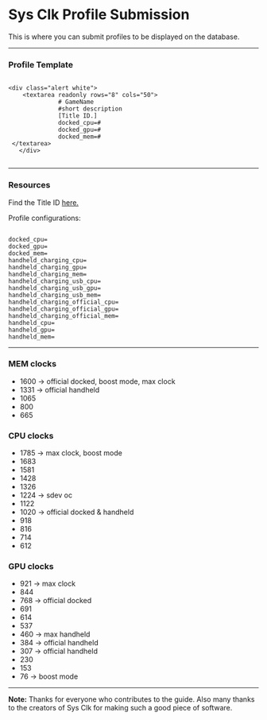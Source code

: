





<h1>Sys Clk Profile Submission</h1>


This is where you can submit profiles to be displayed on the database.





<hr>


<h3>Profile Template </h3>

```

<div class="alert white">
    <textarea readonly rows="8" cols="50">
              # GameName
              #short description
              [Title ID.]
              docked_cpu=#
              docked_gpu=#
              docked_mem=# 
 </textarea>
   </div>
  
```

<hr>

<h3>Resources</h3>

Find the Title ID [here.](https://switchbrew.org/wiki/Title_list/Games)

Profile configurations:

```

docked_cpu=
docked_gpu=
docked_mem=
handheld_charging_cpu=
handheld_charging_gpu=
handheld_charging_mem=
handheld_charging_usb_cpu=
handheld_charging_usb_gpu=
handheld_charging_usb_mem=
handheld_charging_official_cpu=
handheld_charging_official_gpu=
handheld_charging_official_mem=
handheld_cpu=
handheld_gpu=
handheld_mem=

```

<hr>

### MEM clocks
* 1600 → official docked, boost mode, max clock
* 1331 → official handheld
* 1065
* 800
* 665

### CPU clocks
* 1785 → max clock, boost mode
* 1683
* 1581
* 1428
* 1326
* 1224 → sdev oc
* 1122
* 1020 → official docked & handheld
* 918
* 816
* 714
* 612

### GPU clocks
* 921 → max clock
* 844
* 768 → official docked
* 691
* 614
* 537
* 460 → max handheld
* 384 → official handheld
* 307 → official handheld
* 230
* 153
* 76 → boost mode
<hr>

**Note:** Thanks for everyone who contributes to the guide. Also many thanks to the creators of Sys Clk for making such a good piece of software.  
